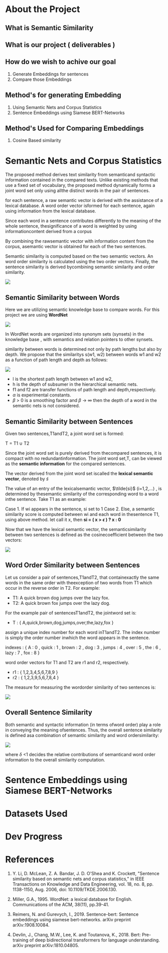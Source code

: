 # About the Project

## What is Semantic Similarity

## What is our project ( deliverables )

## How do we wish to achive our goal
1. Generate Embeddings for sentences
2. Compare those Embeddings

## Method's for generating Embedding
1. Using Semantic Nets and Corpus Statistics
2. Sentence Embeddings using Siamese BERT-Networks

## Method's Used for Comparing Embeddings
1. Cosine Based similarity

# Semantic Nets and Corpus Statistics
The proposed method derives text similarity from semanticand syntactic information contained in the compared texts. Unlike existing methods that use a fixed set of vocabulary, the proposed method dynamically forms a joint word set only using allthe distinct words in the pair of sentences.

for each sentence, a raw semantic vector is derived with the assistance of a lexical database. A word order vector isformed for each sentence, again using information from the lexical database.

Since each word in a sentence contributes differently to the meaning of the whole sentence, thesignificance of a word is weighted by using informationcontent derived from a corpus

By combining the rawsemantic vector with information content from the corpus, asemantic vector is obtained for each of the two sentences.

Semantic similarity is computed based on the two semantic vectors.
An word order similarity is calculated using the two order vectors.
Finally, the sentence similarity is derived bycombining semantic similarity and order similarity.

<img src="./images/corpus_img.png" />

## Semantic Similarity between Words
Here we are utilizing semantic knowledge base to compare words. For this project we are using <b>WordNet</b>

<img src="./images/Hierarchical_synset.png" />

In WordNet words are organized into synonym sets (synsets) in the knowledge base , with semantics and relation pointers to other synsets.


similarity between words is determined not only by path lengths but also by depth. We propose that the similaritys s(w1, w2) between words w1 and w2 as a function of path length and depth as follows:

<img src="./images/wordnet_word_sim.png" />

- l is the shortest path length between w1 and w2,
- h is the depth of subsumer in the hierarchical semantic nets.
- f1 and f2 are transfer functions of path length and depth,respectively.
- $\alpha$ is experimental constants.
- $\beta$ > 0 is a smoothing factor and $\beta$ $\to$ $\infty$ then the depth of a word in the semantic nets is not considered.

## Semantic Similarity between Sentences

Given two sentences,T1andT2, a joint word set is formed:

T = T1 $\cup$ T2

Since the joint word set is purely derived from thecompared sentences, it is compact with no redundantinformation. The joint word set,T, can be viewed as the <b>semantic information</b> for the compared sentences.

The vector derived from the joint word set iscalled the <b>lexical semantic vector</b>, denoted by $\tilde{s}$

The value of an entry of the lexicalsemantic vector,
$\tilde{si}$ (i=1,2,...) , is determined by thesemantic similarity of the corresponding word to a word inthe sentence. Take T1 as an example:

Case 1. If wi appears in the sentence, si set to 1
Case 2. Else, a semantic similarity score is computed between wi and each word in thesentence T1, using above method. let call it x, then <b>si = ( x > $\epsilon$ ) ? x : 0</b>


Now that we have the lexical semantic vector, the semanticsimilarity between two sentences is defined as the cosinecoefficient between the two vectors:

<img src="./images/lsm_sim.png" />


## Word Order Similarity between Sentences
Let us consider a pair of sentences,T1andT2, that containexactly the same words in the same order with theexception of two words from T1 which occur in the reverse order in T2. For example:

- T1: A quick brown dog jumps over the lazy fox.
- T2: A quick brown fox jumps over the lazy dog.

For the example pair of sentencesT1andT2, the jointword set is:

- T : { A,quick,brown,dog,jumps,over,the,lazy,fox }

assign a unique index number for each word inT1andT2. The index number is simply the order number inwhich the word appears in the sentence.

indexes : { A : 0 , quick : 1 , brown : 2 , dog : 3 , jumps : 4 , over : 5 , the : 6 , lazy : 7 , fox : 8 }

word order vectors for T1 and T2 are r1 and r2, respectively.

- r1 : { 1,2,3,4,5,6,7,8,9 }
- r2 : { 1,2,3,9,5,6,7,8,4 }

The measure for measuring the wordorder similarity of two sentences is:

<img src="./images/ord_sim_img.png" />

## Overall Sentence Similarity

Both semantic and syntactic information (in terms ofword order) play a role in conveying the meaning ofsentences. Thus, the overall sentence similarity is defined asa combination of semantic similarity and word ordersimilarity:

<img src="./images/corpus_sim_img.png" />

where $\delta$ <1 decides the relative contributions of semanticand word order information to the overall similarity computation.


# Sentence Embeddings using Siamese BERT-Networks


# Datasets Used


# Dev Progress


# References

1. Y. Li, D. McLean, Z. A. Bandar, J. D. O'Shea and K. Crockett, "Sentence similarity based on semantic nets and corpus statistics," in IEEE Transactions on Knowledge and Data Engineering, vol. 18, no. 8, pp. 1138-1150, Aug. 2006, doi: 10.1109/TKDE.2006.130.

2. Miller, G.A., 1995. WordNet: a lexical database for English. Communications of the ACM, 38(11), pp.39-41.

3. Reimers, N. and Gurevych, I., 2019. Sentence-bert: Sentence embeddings using siamese bert-networks. arXiv preprint arXiv:1908.10084.

4. Devlin, J., Chang, M.W., Lee, K. and Toutanova, K., 2018. Bert: Pre-training of deep bidirectional transformers for language understanding. arXiv preprint arXiv:1810.04805.

